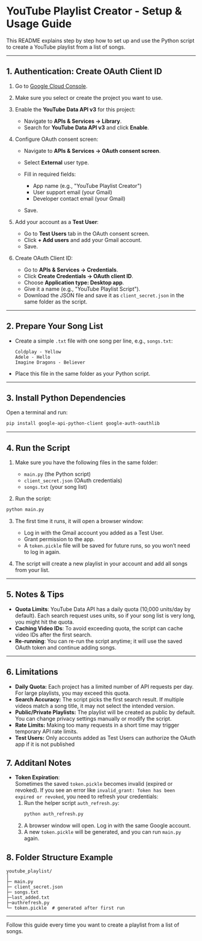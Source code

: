 # YouTube Playlist Creator - Setup & Usage Guide

This README explains step by step how to set up and use the Python script to create a YouTube playlist from a list of songs.

---

## 1. Authentication: Create OAuth Client ID

1. Go to [Google Cloud Console](https://console.cloud.google.com/).
2. Make sure you select or create the project you want to use.
3. Enable the **YouTube Data API v3** for this project:

   * Navigate to **APIs & Services → Library**.
   * Search for **YouTube Data API v3** and click **Enable**.
4. Configure OAuth consent screen:

   * Navigate to **APIs & Services → OAuth consent screen**.
   * Select **External** user type.
   * Fill in required fields:

     * App name (e.g., "YouTube Playlist Creator")
     * User support email (your Gmail)
     * Developer contact email (your Gmail)
   * Save.
5. Add your account as a **Test User**:

   * Go to **Test Users** tab in the OAuth consent screen.
   * Click **+ Add users** and add your Gmail account.
   * Save.
6. Create OAuth Client ID:

   * Go to **APIs & Services → Credentials**.
   * Click **Create Credentials → OAuth client ID**.
   * Choose **Application type: Desktop app**.
   * Give it a name (e.g., "YouTube Playlist Script").
   * Download the JSON file and save it as `client_secret.json` in the same folder as the script.

---

## 2. Prepare Your Song List

* Create a simple `.txt` file with one song per line, e.g., `songs.txt`:

  ```
  Coldplay - Yellow
  Adele - Hello
  Imagine Dragons - Believer
  ```
* Place this file in the same folder as your Python script.

---

## 3. Install Python Dependencies

Open a terminal and run:

```bash
pip install google-api-python-client google-auth-oauthlib
```

---

## 4. Run the Script

1. Make sure you have the following files in the same folder:

   * `main.py` (the Python script)
   * `client_secret.json` (OAuth credentials)
   * `songs.txt` (your song list)
2. Run the script:

```bash
python main.py
```

3. The first time it runs, it will open a browser window:

   * Log in with the Gmail account you added as a Test User.
   * Grant permission to the app.
   * A `token.pickle` file will be saved for future runs, so you won’t need to log in again.
4. The script will create a new playlist in your account and add all songs from your list.

---

## 5. Notes & Tips

* **Quota Limits**: YouTube Data API has a daily quota (10,000 units/day by default). Each search request uses units, so if your song list is very long, you might hit the quota.
* **Caching Video IDs**: To avoid exceeding quota, the script can cache video IDs after the first search.
* **Re-running**: You can re-run the script anytime; it will use the saved OAuth token and continue adding songs.

---

## 6. Limitations

* **Daily Quota:** Each project has a limited number of API requests per day. For large playlists, you may exceed this quota.
* **Search Accuracy:** The script picks the first search result. If multiple videos match a song title, it may not select the intended version.
* **Public/Private Playlists:** The playlist will be created as public by default. You can change privacy settings manually or modify the script.
* **Rate Limits:** Making too many requests in a short time may trigger temporary API rate limits.
* **Test Users:** Only accounts added as Test Users can authorize the OAuth app if it is not published


## 7. Additanl Notes
* **Token Expiration**:  
  Sometimes the saved `token.pickle` becomes invalid (expired or revoked). If you see an error like `invalid_grant: Token has been expired or revoked`, you need to refresh your credentials:
  1. Run the helper script `auth_refresh.py`:
     ```bash
     python auth_refresh.py
     ```
  2. A browser window will open. Log in with the same Google account.
  3. A new `token.pickle` will be generated, and you can run `main.py` again.

## 8. Folder Structure Example

```
youtube_playlist/
│
├─ main.py
├─ client_secret.json
├─ songs.txt
├─last_added.txt
├─authrefresh.py
└─ token.pickle  # generated after first run

```

---

Follow this guide every time you want to create a playlist from a list of songs.
